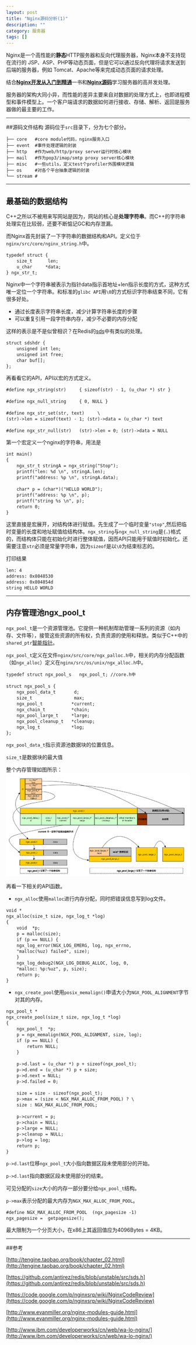 ```yaml
---
layout: post
title: "Nginx源码分析(1)"
description: ""
category: 服务器
tags: []
---
```


Nginx是一个高性能的**静态**HTTP服务器和反向代理服务器，Nginx本身不支持现在流行的 JSP、ASP、PHP等动态页面，但是它可以通过反向代理将请求发送到后端的服务器，例如 Tomcat、Apache等来完成动态页面的请求处理。

结合[**Nginx开发从入门到精通**](http://tengine.taobao.org/book/)一书和[**Nginx源码**](https://github.com/nginx/nginx)学习服务器的高并发处理。

服务器的架构大同小异，而性能的差异主要来自对数据的处理方式上，也即进程模型和事件模型上。一个客户端请求的数据如何进行接收、存储、解析、返回是服务器做的最主要的工作。

-----------------------------------

##源码文件结构
源码位于`src`目录下，分为七个部分。

```
├── core   #core module代码，nginx服务入口   
├── event  #事件处理逻辑的封装
├── http   #作为web/http/proxy server运行时核心模块
├── mail   #作为pop3/imap/smtp proxy server核心模块
├── misc   #一些utils，定义test个profiler外围模块逻辑
├── os     #对各个平台抽象逻辑的封装
└── stream #  
```

------------------------------------

## 最基础的数据结构
C++之所以不被用来写网站是因为，网站的核心是**处理字符串**。而C++的字符串处理实在比较弱，还要不断惦记GC和内存泄漏。

而Nginx首先封装了一下字符串的数据结构和API。定义位于`nginx/src/core/nginx_string.h`中。

```
typedef struct {
    size_t      len;
    u_char     *data;
} ngx_str_t;
```
Nginx中一个字符串被表示为指针data指示首地址+len指示长度的方式，这种方式唯一定位一个字符串。和标准的`glibc API`用`\0`的方式标识字符串结束不同，它有很多好处。

* 通过长度表示字符串长度，减少计算字符串长度的步骤
* 可以重复引用一段字符串内存，减少不必要的内存分配

这样的表示是不是似曾相识？在Redis的[sds](https://github.com/antirez/redis/blob/unstable/src/sds.h)中有类似的处理。

```
struct sdshdr {
    unsigned int len;
    unsigned int free;
    char buf[];
};
```

再看看它的API，API以宏的方式定义。

```
#define ngx_string(str)     { sizeof(str) - 1, (u_char *) str }

#define ngx_null_string     { 0, NULL }

#define ngx_str_set(str, text)     \
(str)->len = sizeof(text) - 1; (str)->data = (u_char *) text

#define ngx_str_null(str)   (str)->len = 0; (str)->data = NULL

```
第一个宏定义一个nginx的字符串，用法是

```
int main()
{
    ngx_str_t stringA = ngx_string("Stop");
    printf("len: %d \n", stringA.len);
    printf("address: %p \n", stringA.data);

    char* p = (char*)("HELLO WORLD");
    printf("address: %p \n", p);
    printf("string %s \n", p);
    return 0; 
}
```

这里直接是宏展开，对结构体进行赋值。先生成了一个临时变量`"stop"`,然后把临时变量的长度和地址赋值给结构体。`ngx_string`与`ngx_null_string`是`{，}`格式的，而结构体只能在初始化时进行整体赋值，因而API只能用于赋值时初始化。还需要注意`str`必须是常量字符串，因为`sizeof`是以`\0`为结束标志的。

打印结果

```
len: 4 
address: 0x8048530 
address: 0x804854d 
string HELLO WORLD
```

---------------------------------------------------

## 内存管理池ngx_pool_t

`ngx_pool_t`是一个资源管理池。它提供一种机制帮助管理一系列的资源（如内存、文件等），接管这些资源的所有权，负责资源的使用和释放。类似于C++中的`shared_ptr`[智能指针](http://tuzhii.com/2015/04/02/shared_ptr/)。

`ngx_pool_t`定义在文件`nginx/src/core/ngx_palloc.h`中，相关的内存分配函数（如`ngx_alloc`）定义在`nginx/src/os/unix/ngx_alloc.h`中。

```
typedef struct ngx_pool_s   ngx_pool_t; //core.h中

struct ngx_pool_s {
    ngx_pool_data_t       d;
    size_t                max;
    ngx_pool_t           *current;
    ngx_chain_t          *chain;
    ngx_pool_large_t     *large;
    ngx_pool_cleanup_t   *cleanup;
    ngx_log_t            *log;
};
```

`ngx_pool_data_t`指示资源池数据块的位置信息。

`size_t`是数据块的最大值

整个内存管理如图所示：
![图片](/assets/images/nginx-1-1.png)

再看一下相关的API函数。

* `ngx_alloc`使用`malloc`进行内存分配，同时把错误信息写到log文件。

```
void * 
ngx_alloc(size_t size, ngx_log_t *log)
{
    void  *p;
    p = malloc(size);
    if (p == NULL) {
    ngx_log_error(NGX_LOG_EMERG, log, ngx_errno,
    "malloc(%uz) failed", size);
    }
    ngx_log_debug2(NGX_LOG_DEBUG_ALLOC, log, 0, 
    "malloc: %p:%uz", p, size);
    return p;
}
```

* `ngx_create_pool`使用`posix_memalign()`申请大小为`NGX_POOL_ALIGNMENT`字节对其的内存。

```
ngx_pool_t *
ngx_create_pool(size_t size, ngx_log_t *log)
{
    ngx_pool_t  *p;
    p = ngx_memalign(NGX_POOL_ALIGNMENT, size, log);
    if (p == NULL) {
        return NULL;
    }

    p->d.last = (u_char *) p + sizeof(ngx_pool_t);
    p->d.end = (u_char *) p + size;
    p->d.next = NULL;
    p->d.failed = 0;

    size = size - sizeof(ngx_pool_t);
    p->max = (size < NGX_MAX_ALLOC_FROM_POOL) ? \
    size : NGX_MAX_ALLOC_FROM_POOL;

    p->current = p;
    p->chain = NULL;
    p->large = NULL;
    p->cleanup = NULL;
    p->log = log;
    return p;
}
```

`p->d.last`位移`ngx_pool_t`大小指向数据区段未使用部分的开始。

`p->d.last`指向数据区段未使用部分的结束。

可见分配的`size`大小的内存一部分要分给`ngx_pool_t`结构。

`p->max`表示分配的最大内存为`NGX_MAX_ALLOC_FROM_POOL`。

```
#define NGX_MAX_ALLOC_FROM_POOL  (ngx_pagesize -1)
ngx_pagesize =  getpagesize();
```

最大限制为一个分页大小，在x86上其返回值应为4096Bytes = 4KB。



-------------------------------------------------------

##参考

[http://tengine.taobao.org/book/chapter_02.html](http://tengine.taobao.org/book/chapter_02.html)

[https://github.com/antirez/redis/blob/unstable/src/sds.h](https://github.com/antirez/redis/blob/unstable/src/sds.h)

[https://code.google.com/p/nginxsrp/wiki/NginxCodeReview](https://code.google.com/p/nginxsrp/wiki/NginxCodeReview)

[http://www.evanmiller.org/nginx-modules-guide.html](http://www.evanmiller.org/nginx-modules-guide.html)

[http://www.ibm.com/developerworks/cn/web/wa-lo-nginx/](http://www.ibm.com/developerworks/cn/web/wa-lo-nginx/)



